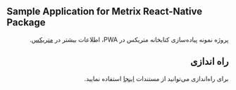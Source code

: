## Sample Application for Metrix React-Native Package

<div dir="rtl">
  
  پروژه نمونه پیاده‌سازی کتابخانه متریکس در PWA، اطلاعات بیشتر در [متریکس](https://metrix.ir).
  
<h2>راه اندازی</h2>

برای راه‌اندازی می‌توانید از مستندات [اینجا](https://docs.metrix.ir/sdk/pwa/) استفاده نمایید.

</div>
